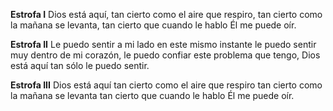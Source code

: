 **Estrofa I**
Dios está aquí, 
tan cierto como el aire que respiro, 
tan cierto como la mañana se levanta, 
tan cierto que cuando le hablo Él me puede oír.

**Estrofa II**
Le puedo sentir a mi lado en este mismo instante 
le puedo sentir muy dentro de mi corazón, 
le puedo  confiar este problema que tengo, 
Dios está aquí tan sólo le puedo sentir.

**Estrofa III**
Dios está aquí tan cierto como el aire que respiro
tan cierto como la mañana se levanta 
tan cierto que cuando le hablo Él me puede oír.